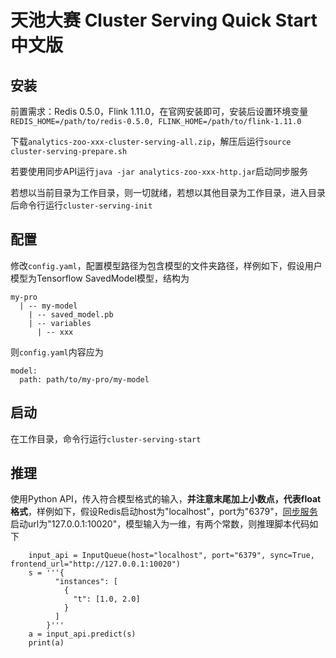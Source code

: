 # 天池大赛 Cluster Serving Quick Start 中文版

## 安装
前置需求：Redis 0.5.0，Flink 1.11.0，在官网安装即可，安装后设置环境变量`REDIS_HOME=/path/to/redis-0.5.0, FLINK_HOME=/path/to/flink-1.11.0`

下载`analytics-zoo-xxx-cluster-serving-all.zip`，解压后运行`source cluster-serving-prepare.sh`

若要使用同步API运行`java -jar analytics-zoo-xxx-http.jar`启动同步服务

若想以当前目录为工作目录，则一切就绪，若想以其他目录为工作目录，进入目录后命令行运行`cluster-serving-init`
## 配置
修改`config.yaml`，配置模型路径为包含模型的文件夹路径，样例如下，假设用户模型为Tensorflow SavedModel模型，结构为
```
my-pro 
  | -- my-model
    | -- saved_model.pb
    | -- variables
      | -- xxx
```
则`config.yaml`内容应为
```
model:
  path: path/to/my-pro/my-model
```
## 启动
在工作目录，命令行运行`cluster-serving-start`

## 推理
使用Python API，传入符合模型格式的输入，**并注意末尾加上小数点，代表float格式**，样例如下，假设Redis启动host为"localhost"，port为"6379"，[同步服务](#安装)启动url为"127.0.0.1:10020"，模型输入为一维，有两个常数，则推理脚本代码如下
```
    input_api = InputQueue(host="localhost", port="6379", sync=True, frontend_url="http://127.0.0.1:10020")
    s = '''{
          "instances": [
            {
              "t": [1.0, 2.0]
            }
          ]
        }'''
    a = input_api.predict(s)
    print(a)
```
